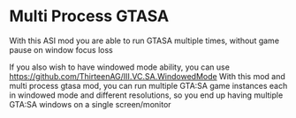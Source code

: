 # Multi Process GTASA

With this ASI mod you are able to run GTASA multiple times, without game pause on window focus loss

If you also wish to have windowed mode ability, you can use https://github.com/ThirteenAG/III.VC.SA.WindowedMode
With this mod and multi process gtasa mod, you can run multiple GTA:SA game instances each in windowed mode and different resolutions, so you end up having multiple GTA:SA windows on a single screen/monitor
